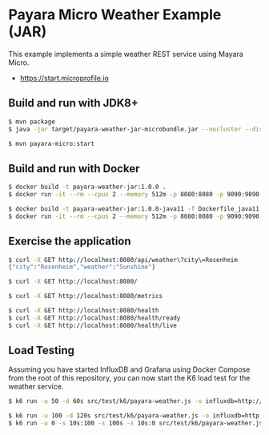 # Payara Micro Weather Example (JAR)

This example implements a simple weather REST service using Mayara Micro.

- https://start.microprofile.io

## Build and run with JDK8+

```bash
$ mvn package
$ java -jar target/payara-weather-jar-microbundle.jar --nocluster --disablephonehome

$ mvn payara-micro:start
```

## Build and run with Docker

```bash
$ docker build -t payara-weather-jar:1.0.0 .
$ docker run -it --rm --cpus 2 --memory 512m -p 8080:8080 -p 9090:9090 payara-weather-jar:1.0.0

$ docker build -t payara-weather-jar:1.0.0-java11 -f Dockerfile_java11 .
$ docker run -it --rm --cpus 2 --memory 512m -p 8080:8080 -p 9090:9090 payara-weather-jar:1.0.0-java11
```

## Exercise the application

```bash
$ curl -X GET http://localhost:8080/api/weather\?city\=Rosenheim
{"city":"Rosenheim","weather":"Sunshine"}

$ curl -X GET http://localhost:8080/

$ curl -X GET http://localhost:8080/metrics

$ curl -X GET http://localhost:8080/health
$ curl -X GET http://localhost:8080/health/ready
$ curl -X GET http://localhost:8080/health/live
```

## Load Testing 

Assuming you have started InfluxDB and Grafana using Docker Compose from the root of this repository, you can now start
the K6 load test for the weather service.

```bash
$ k6 run -u 50 -d 60s src/test/k6/payara-weather.js -o influxdb=http://localhost:8086/k6

$ k6 run -u 100 -d 120s src/test/k6/payara-weather.js -o influxdb=http://localhost:8086/k6
$ k6 run -u 0 -s 10s:100 -s 100s -s 10s:0 src/test/k6/payara-weather.js -o influxdb=http://localhost:8086/k6
```